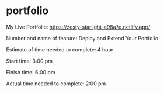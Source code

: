 # portfolio

My Live Portfolio: https://zesty-starlight-a98a7e.netlify.app/

Number and name of feature: Deploy and Extend Your Portfolio

Estimate of time needed to complete: 4 hour

Start time: 3:00 pm

Finish time: 6:00 pm

Actual time needed to complete: 2:00 pm
